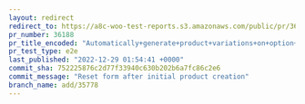 ```yaml
---
layout: redirect
redirect_to: https://a8c-woo-test-reports.s3.amazonaws.com/public/pr/36188/e2e/index.html
pr_number: 36188
pr_title_encoded: "Automatically+generate+product+variations+on+option+changes"
pr_test_type: e2e
last_published: "2022-12-29 01:54:41 +0000"
commit_sha: 752225876c2d77f33940c630b202b6a7fc86c2e6
commit_message: "Reset form after initial product creation"
branch_name: add/35778
---
```

